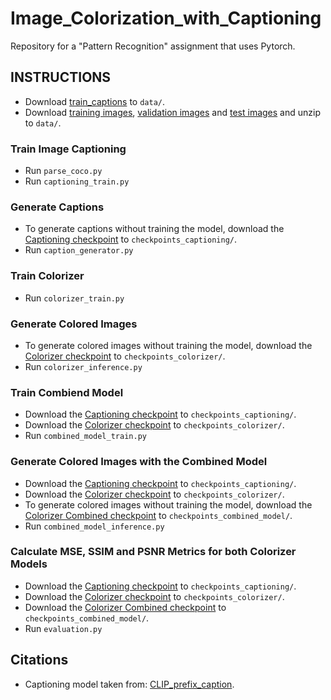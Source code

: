 # Image_Colorization_with_Captioning
Repository for a "Pattern Recognition" assignment that uses Pytorch.

## INSTRUCTIONS
- Download [train_captions](https://drive.google.com/file/d/1D3EzUK1d1lNhD2hAvRiKPThidiVbP2K_/view?usp=sharing) to `data/`.
- Download [training images](https://drive.google.com/file/d/1PkyBg7rSguYRo5g3pjSGZA1eHduqo3u6/view?usp=share_link), [validation images](https://drive.google.com/file/d/1AE8M8CsNpH_VaiHXI5B0Jef8FaW619YO/view?usp=share_link) and [test images](https://drive.google.com/file/d/1UBZmizwIS_wNYljEdnsLs3Q5f4kwc62p/view?usp=share_link) and unzip to `data/`.

### Train Image Captioning
- Run `parse_coco.py`
- Run `captioning_train.py`

### Generate Captions
- To generate captions without training the model, download the [Captioning checkpoint](https://drive.google.com/file/d/1tP76-ii6Llcaqd7DqTtBa0Fpk2rETIX3/view?usp=share_link) to `checkpoints_captioning/`.
- Run `caption_generator.py`

### Train Colorizer
- Run `colorizer_train.py`

### Generate Colored Images
- To generate colored images without training the model, download the [Colorizer checkpoint](https://drive.google.com/file/d/1jzI9pW4Izdu_0U1LBp12I25P_6pI_OUZ/view?usp=share_link) to `checkpoints_colorizer/`.
- Run `colorizer_inference.py`

### Train Combiend Model
- Download the [Captioning checkpoint](https://drive.google.com/file/d/1tP76-ii6Llcaqd7DqTtBa0Fpk2rETIX3/view?usp=share_link) to `checkpoints_captioning/`.
- Download the [Colorizer checkpoint](https://drive.google.com/file/d/1jzI9pW4Izdu_0U1LBp12I25P_6pI_OUZ/view?usp=share_link) to `checkpoints_colorizer/`.
- Run `combined_model_train.py`

### Generate Colored Images with the Combined Model
- Download the [Captioning checkpoint](https://drive.google.com/file/d/1tP76-ii6Llcaqd7DqTtBa0Fpk2rETIX3/view?usp=share_link) to `checkpoints_captioning/`.
- Download the [Colorizer checkpoint](https://drive.google.com/file/d/1jzI9pW4Izdu_0U1LBp12I25P_6pI_OUZ/view?usp=share_link) to `checkpoints_colorizer/`.
- To generate colored images without training the model, download the [Colorizer Combined checkpoint](https://drive.google.com/file/d/1SYza54vm13bc2fZkwlyWYn6MBGlHLA9_/view?usp=share_link) to `checkpoints_combined_model/`.
- Run `combined_model_inference.py`

### Calculate MSE, SSIM and PSNR Metrics for both Colorizer Models
- Download the [Captioning checkpoint](https://drive.google.com/file/d/1tP76-ii6Llcaqd7DqTtBa0Fpk2rETIX3/view?usp=share_link) to `checkpoints_captioning/`.
- Download the [Colorizer checkpoint](https://drive.google.com/file/d/1jzI9pW4Izdu_0U1LBp12I25P_6pI_OUZ/view?usp=share_link) to `checkpoints_colorizer/`.
- Download the [Colorizer Combined checkpoint](https://drive.google.com/file/d/1SYza54vm13bc2fZkwlyWYn6MBGlHLA9_/view?usp=share_link) to `checkpoints_combined_model/`.
- Run `evaluation.py`


## Citations
- Captioning model taken from: [CLIP_prefix_caption](https://github.com/rmokady/CLIP_prefix_caption).
